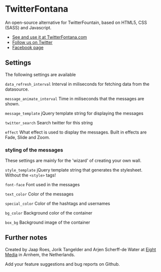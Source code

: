 # TwitterFontana

An open-source alternative for TwitterFountain, based on HTML5, CSS (SASS)
and Javascript.

- [See and use it at TwitterFontana.com](https://www.twitterfontana.com/)
- [Follow us on Twitter](https://twitter.com/#!/tweetfontana)
- [Facebook page](https://www.facebook.com/twitterfontana)

## Settings

The following settings are available

`data_refresh_interval`
Interval in miliseconds for fetching data from the datasource.

`message_animate_interval`
Time in miliseconds that the messages are shown.

`message_template`
jQuery template string for displaying the messages

`twitter_search`
Search twitter for this string

`effect`
What effect is used to display the messages. Built in effects are Fade, Slide
and Zoom.

### styling of the messages

These settings are mainly for the 'wizard' of creating your own wall.

`style_template`
jQuery template string that generates the stylesheet. Without the
```<style>``` tags!

`font-face` 
Font used in the messages

`text_color`
Color of the messages

`special_color`
Color of the hashtags and usernames

`bg_color`
Background color of the container

`box_bg`
Background image of the container

## Further notes
Created by Jaap Roes, Jorik Tangelder and Arjen Scherff-de Water
at [Eight Media](http://eight.nl) in Arnhem, the Netherlands.

Add your feature suggestions and bug reports on Github.
